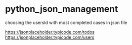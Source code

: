 # python_json_management

choosing the usersId with most completed cases in json file

https://jsonplaceholder.typicode.com/todos
https://jsonplaceholder.typicode.com/users

